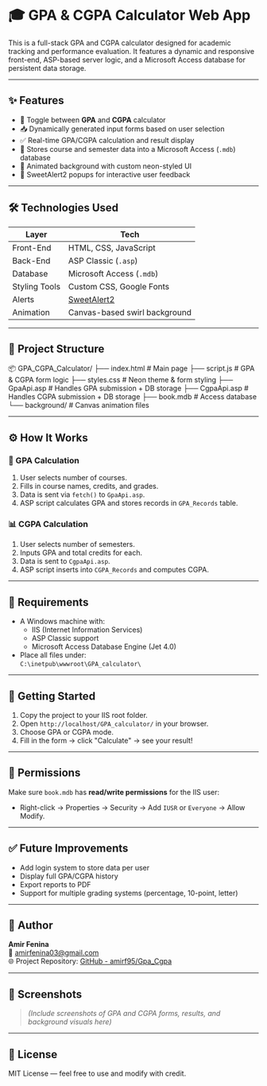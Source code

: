 # 🎓 GPA & CGPA Calculator Web App

This is a full-stack GPA and CGPA calculator designed for academic tracking and performance evaluation. It features a dynamic and responsive front-end, ASP-based server logic, and a Microsoft Access database for persistent data storage.

---

## ✨ Features

- 🔄 Toggle between **GPA** and **CGPA** calculator
- 📥 Dynamically generated input forms based on user selection
- ✅ Real-time GPA/CGPA calculation and result display
- 📄 Stores course and semester data into a Microsoft Access (`.mdb`) database
- 🌌 Animated background with custom neon-styled UI
- 🔔 SweetAlert2 popups for interactive user feedback

---

## 🛠 Technologies Used

| Layer         | Tech                           |
|---------------|--------------------------------|
| Front-End     | HTML, CSS, JavaScript          |
| Back-End      | ASP Classic (`.asp`)           |
| Database      | Microsoft Access (`.mdb`)      |
| Styling Tools | Custom CSS, Google Fonts       |
| Alerts        | [SweetAlert2](https://sweetalert2.github.io/) |
| Animation     | Canvas-based swirl background  |

---

## 📁 Project Structure

📦 GPA_CGPA_Calculator/
├── index.html # Main page
├── script.js # GPA & CGPA form logic
├── styles.css # Neon theme & form styling
├── GpaApi.asp # Handles GPA submission + DB storage
├── CgpaApi.asp # Handles CGPA submission + DB storage
├── book.mdb # Access database
└── background/ # Canvas animation files


---

## ⚙️ How It Works

### 🧮 GPA Calculation
1. User selects number of courses.
2. Fills in course names, credits, and grades.
3. Data is sent via `fetch()` to `GpaApi.asp`.
4. ASP script calculates GPA and stores records in `GPA_Records` table.

### 📊 CGPA Calculation
1. User selects number of semesters.
2. Inputs GPA and total credits for each.
3. Data is sent to `CgpaApi.asp`.
4. ASP script inserts into `CGPA_Records` and computes CGPA.

---

## 🛑 Requirements

- A Windows machine with:
  - IIS (Internet Information Services)
  - ASP Classic support
  - Microsoft Access Database Engine (Jet 4.0)
- Place all files under:  
  `C:\inetpub\wwwroot\GPA_calculator\`

---

## 🚀 Getting Started

1. Copy the project to your IIS root folder.
2. Open `http://localhost/GPA_calculator/` in your browser.
3. Choose GPA or CGPA mode.
4. Fill in the form → click "Calculate" → see your result!

---

## 🔐 Permissions

Make sure `book.mdb` has **read/write permissions** for the IIS user:
- Right-click → Properties → Security → Add `IUSR` or `Everyone` → Allow Modify.

---

## ✅ Future Improvements

- Add login system to store data per user
- Display full GPA/CGPA history
- Export reports to PDF
- Support for multiple grading systems (percentage, 10-point, letter)

---

## 👤 Author

**Amir Fenina**  
📧 [amirfenina03@gmail.com](mailto:amirfenina03@gmail.com)  
🌐 Project Repository: [GitHub - amirf95/Gpa_Cgpa](https://github.com/amirf95/Gpa_Cgpa)

---

## 📸 Screenshots

> *(Include screenshots of GPA and CGPA forms, results, and background visuals here)*

---

## 📜 License

MIT License — feel free to use and modify with credit.

